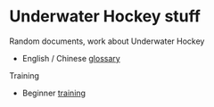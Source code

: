 # Underwater Hockey stuff

Random documents, work about Underwater Hockey

* English / Chinese [glossary](glossary.md)

Training

* Beginner [training](training/uwh-shaz-beginners-training.md)
